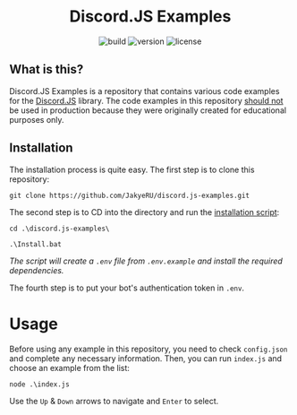 <h1 align="center">Discord.JS Examples</h1>

<p align="center">
    <img src="https://img.shields.io/github/workflow/status/JakyeRU/discord.js-examples/CodeQL?style=for-the-badge" alt="build">
    <img src="https://img.shields.io/github/package-json/v/JakyeRU/discord.js-examples?style=for-the-badge" alt="version">
    <img src="https://img.shields.io/github/license/JakyeRU/discord.js-examples?style=for-the-badge" alt="license">
</p>

## What is this?
Discord.JS Examples is a repository that contains various code examples for the [Discord.JS](https://discord.js.org/#/docs/main/v12/general/welcome) library. The code examples in this repository <u>should not</u> be used in production because they were originally created for educational purposes only.

## Installation
The installation process is quite easy. The first step is to clone this repository:
```batch
git clone https://github.com/JakyeRU/discord.js-examples.git
```
The second step is to CD into the directory and run the [installation script](https://github.com/JakyeRU/discord.js-examples/blob/master/Install.bat):
```batch
cd .\discord.js-examples\
```
```batch
.\Install.bat
```
<i>The script will create a `.env` file from `.env.example` and install the required dependencies.</i>

The fourth step is to put your bot's authentication token in `.env`.

# Usage
Before using any example in this repository, you need to check `config.json` and complete any necessary information.
Then, you can run `index.js` and choose an example from the list:
```batch
node .\index.js
```
Use the `Up` & `Down` arrows to navigate and `Enter` to select.